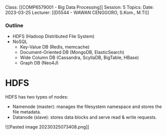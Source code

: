 Class: [[COMP6579001 - Big Data Processing]]
Session: 5
Topics: 
Date: 2023-03-25
Lecturer: [[D5544 - WAWAN CENGGORO, S.Kom., M.TI]]


### Outline

- HDFS (Hadoop Distributed File System)
- NoSQL
	- Key-Value DB (Redis, memcache)
	- Document-Oriented DB (MongoDB, ElasticSearch)
	- Wide Column DB (Cassandra, ScyllaDB, BigTable, HBase)
	- Graph DB (Neo4J)

# HDFS

HDFS has two types of nodes:
- Namenode (master): manages the filesystem namespace and stores the file metadata.
- Datanode (slave): stores data blocks and serve read & write requests.

![[Pasted image 20230325073408.png]]

